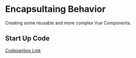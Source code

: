 # Encapsultaing Behavior

Creating some reusable and more complex Vue Components.

## Start Up Code

[Codesanbox Link](https://codesandbox.io/s/n4qolyr42m?from-embed)
